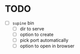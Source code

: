 
# TODO
- [ ] `supine` bin
  - [ ] dir to serve
  - [ ] option to create
  - [ ] pick port automatically
  - [ ] option to open in browser
